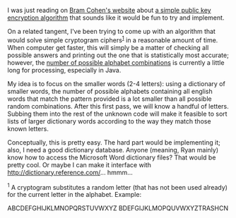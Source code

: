 I was just reading on <a href="http://bitconjurer.org/">Bram Cohen's website</a> about <a href="http://bitconjurer.org/simple_public_key.html">a simple public key encryption algorithm</a> that sounds like it would be fun to try and implement.

On a related tangent, I've been trying to come up with an algorithm that would solve simple cryptogram ciphers<sup><a href="#foot1">1</a></sup> in a reasonable amount of time.  When computer get faster, this will simply be a matter of checking all possible answers and printing out the one that is statistically most accurate; however, the <a href="http://www.google.com/search?hl=en&amp;ie=UTF-8&amp;oe=UTF-8&amp;q=26%21">number of possible alphabet combinations</a> is currently a little long for processing, especially in Java.

My idea is to focus on the smaller words (2-4 letters): using a dictionary of smaller words, the number of possible alphabets containing all english words that match the pattern provided is a lot smaller than all possible random combinations.  After this first pass, we will know a handful of letters.  Subbing them into the rest of the unknown code will make it feasible to sort lists of larger dictionary words according to the way they match those known letters.

Conceptually, this is pretty easy.  The hard part would be implementing it; also, I need a good dictionary database.  Anyone (meaning, Ryan mainly) know how to access the Microsoft Word dictionary files?  That would be pretty cool.  Or maybe I can make it interface with <a href="http://dictionary.reference.com/">http://dictionary.reference.com/</a>... hmmm...

<a id="foot1"></a>
<sup>1</sup> A cryptogram substitutes a random letter (that has not been used already) for the current letter in the alphabet.  Example:

ABCDEFGHIJKLMNOPQRSTUVWXYZ
BDEFGIJKLMOPQUVWXYZTRASHCN